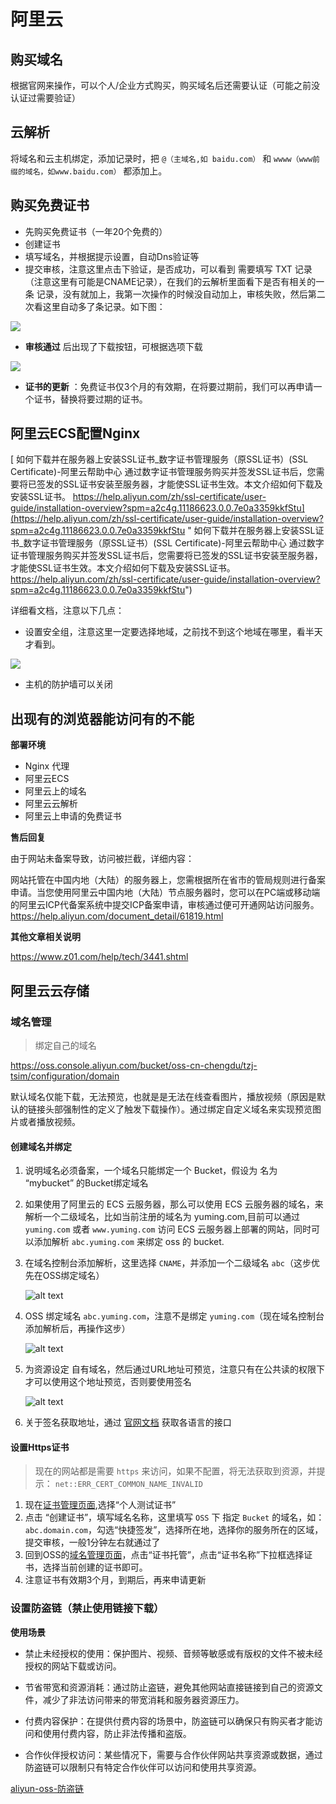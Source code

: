 # 阿里云

## 购买域名

根据官网来操作，可以个人/企业方式购买，购买域名后还需要认证（可能之前没认证过需要验证）

## 云解析

将域名和云主机绑定，添加记录时，把 `@（主域名,如 baidu.com）` 和 `wwww（www前缀的域名，如www.baidu.com）` 都添加上。

## 购买免费证书

- 先购买免费证书（一年20个免费的）
- 创建证书
- 填写域名，并根据提示设置，自动Dns验证等
- 提交审核，注意这里点击下验证，是否成功，可以看到 需要填写 TXT 记录（注意这里有可能是CNAME记录），在我们的云解析里面看下是否有相关的一条 记录，没有就加上，我第一次操作的时候没自动加上，审核失败，然后第二次看这里自动多了条记录。如下图：

![](image/image_RKRrhCkBWt.png)

- **审核通过** 后出现了下载按钮，可根据选项下载

![](image/image_22eoF1qt5u.png)

- **证书的更新** ：免费证书仅3个月的有效期，在将要过期前，我们可以再申请一个证书，替换将要过期的证书。

## 阿里云ECS配置Nginx

[ 如何下载并在服务器上安装SSL证书\_数字证书管理服务（原SSL证书）(SSL Certificate)-阿里云帮助中心 通过数字证书管理服务购买并签发SSL证书后，您需要将已签发的SSL证书安装至服务器，才能使SSL证书生效。本文介绍如何下载及安装SSL证书。 https://help.aliyun.com/zh/ssl-certificate/user-guide/installation-overview?spm=a2c4g.11186623.0.0.7e0a3359kkfStu](https://help.aliyun.com/zh/ssl-certificate/user-guide/installation-overview?spm=a2c4g.11186623.0.0.7e0a3359kkfStu " 如何下载并在服务器上安装SSL证书_数字证书管理服务（原SSL证书）(SSL Certificate)-阿里云帮助中心 通过数字证书管理服务购买并签发SSL证书后，您需要将已签发的SSL证书安装至服务器，才能使SSL证书生效。本文介绍如何下载及安装SSL证书。 https://help.aliyun.com/zh/ssl-certificate/user-guide/installation-overview?spm=a2c4g.11186623.0.0.7e0a3359kkfStu")

详细看文档，注意以下几点：

- 设置安全组，注意这里一定要选择地域，之前找不到这个地域在哪里，看半天才看到。

![](image/image_M-t0SM94cS.png)

- 主机的防护墙可以关闭

## 出现有的浏览器能访问有的不能

**部署环境**

- Nginx 代理
- 阿里云ECS
- 阿里云上的域名
- 阿里云云解析
- 阿里云上申请的免费证书

**售后回复**

由于网站未备案导致，访问被拦截，详细内容：

网站托管在中国内地（大陆）的服务器上，您需根据所在省市的管局规则进行备案申请。当您使用阿里云中国内地（大陆）节点服务器时，您可以在PC端或移动端的阿里云ICP代备案系统中提交ICP备案申请，审核通过便可开通网站访问服务。
https://help.aliyun.com/document_detail/61819.html

**其他文章相关说明**

https://www.z01.com/help/tech/3441.shtml


## 阿里云云存储


### 域名管理

> 绑定自己的域名

https://oss.console.aliyun.com/bucket/oss-cn-chengdu/tzj-tsim/configuration/domain

默认域名仅能下载，无法预览，也就是是无法在线查看图片，播放视频（原因是默认的链接头部强制性的定义了触发下载操作）。通过绑定自定义域名来实现预览图片或者播放视频。


#### 创建域名并绑定

1. 说明域名必须备案，一个域名只能绑定一个 Bucket，假设为 名为 “mybucket” 的Bucket绑定域名
2. 如果使用了阿里云的 ECS 云服务器，那么可以使用 ECS 云服务器的域名，来解析一个二级域名，比如当前注册的域名为 yuming.com,目前可以通过 `yuming.com` 或者 `www.yuming.com` 访问 ECS 云服务器上部署的网站，同时可以添加解析 `abc.yuming.com` 来绑定 oss 的 bucket.
3. 在域名控制台添加解析，这里选择 `CNAME`，并添加一个二级域名 `abc`（这步优先在OSS绑定域名）

    ![alt text](image/添加域名解析.png)

4. OSS 绑定域名 `abc.yuming.com`，注意不是绑定 `yuming.com`（现在域名控制台添加解析后，再操作这步）

   ![alt text](image/image_oss-band-domain.png)


5. 为资源设定 自有域名，然后通过URL地址可预览，注意只有在公共读的权限下才可以使用这个地址预览，否则要使用签名

    ![alt text](image/image_oss-资源详情.png)

6. 关于签名获取地址，通过 [官网文档](https://help.aliyun.com/zh/oss/developer-reference/ddd-signatures-to-urls?spm=a2c4g.11186623.0.0.15c93bb91D6GFD#section-4lx-3kk-upk) 获取各语言的接口

#### 设置Https证书


> 现在的网站都是需要 `https`  来访问，如果不配置，将无法获取到资源，并提示： `net::ERR_CERT_COMMON_NAME_INVALID`

1. 现在[证书管理页面](https://yundun.console.aliyun.com/?spm=5176.8466032.0.dapply_ssl.420c1450gvTGt4&p=cas&domain=abc.11training.com&from=OSS#/certExtend/free/cn-hangzhou),选择“个人测试证书”
2. 点击 “创建证书”，填写域名名称，这里填写 `OSS` 下 指定 `Bucket` 的域名，如：`abc.domain.com`，勾选“快捷签发”，选择所在地，选择你的服务所在的区域，提交审核，一般1分钟左右就通过了
3. 回到OSS的[域名管理页面](https://oss.console.aliyun.com/bucket/oss-cn-chengdu/tzj-tsim/configuration/domain)，点击“证书托管”，点击“证书名称”下拉框选择证书，选择当前创建的证书即可。
4. 注意证书有效期3个月，到期后，再来申请更新


### 设置防盗链（禁止使用链接下载）

**使用场景**

- 禁止未经授权的使用：保护图片、视频、音频等敏感或有版权的文件不被未经授权的网站下载或访问。

- 节省带宽和资源消耗：通过防止盗链，避免其他网站直接链接到自己的资源文件，减少了非法访问带来的带宽消耗和服务器资源压力。

- 付费内容保护：在提供付费内容的场景中，防盗链可以确保只有购买者才能访问和使用付费内容，防止非法传播和盗版。

- 合作伙伴授权访问：某些情况下，需要与合作伙伴网站共享资源或数据，通过防盗链可以限制只有特定合作伙伴可以访问和使用共享资源。


[aliyun-oss-防盗链](https://help.aliyun.com/zh/oss/user-guide/hotlink-protection/?spm=a2c4g.11186623.0.0.45a6415dGUVXSc)